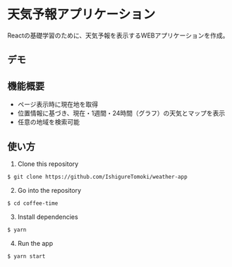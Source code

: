 # 天気予報アプリケーション

Reactの基礎学習のために、天気予報を表示するWEBアプリケーションを作成。

## デモ

## 機能概要
- ページ表示時に現在地を取得
- 位置情報に基づき、現在・1週間・24時間（グラフ）の天気とマップを表示
- 任意の地域を検索可能


## 使い方

1. Clone this repository

```bash
$ git clone https://github.com/IshigureTomoki/weather-app
```

2. Go into the repository

```bash
$ cd coffee-time
```

3. Install dependencies

```bash
$ yarn
```

4. Run the app

```bash
$ yarn start
```
